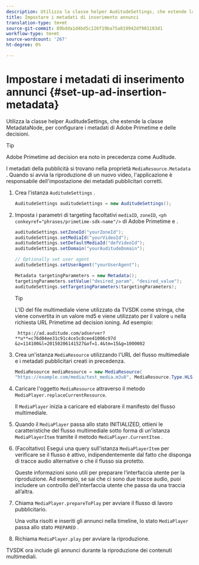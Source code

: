 ```yaml
---
description: Utilizza la classe helper AuditudeSettings, che estende la classe MetadataNode, per configurare i metadati di Adobe Primetime e delle decisioni.
title: Impostare i metadati di inserimento annunci
translation-type: tm+mt
source-git-commit: 89bdda1d4bd5c126f19ba75a819942df901183d1
workflow-type: tm+mt
source-wordcount: '267'
ht-degree: 0%

---
```



# Impostare i metadati di inserimento annunci {#set-up-ad-insertion-metadata}

Utilizza la classe helper AuditudeSettings, che estende la classe MetadataNode, per configurare i metadati di Adobe Primetime e delle decisioni.

>[!TIP]
>
>Adobe Primetime ad decision era noto in precedenza come Auditude.

I metadati della pubblicità si trovano nella proprietà `MediaResource.Metadata` . Quando si avvia la riproduzione di un nuovo video, l&#39;applicazione è responsabile dell&#39;impostazione dei metadati pubblicitari corretti.

1. Crea l&#39;istanza `AuditudeSettings` .

   ```java
   AuditudeSettings auditudeSettings = new AuditudeSettings();
   ```

1. Imposta i parametri di targeting facoltativi `mediaID`, `zoneID`, `<ph conkeyref="phrases/primetime-sdk-name"/>` di Adobe Primetime e .

   ```java
   auditudeSettings.setZoneId("yourZoneId"); 
   auditudeSettings.setMediaId("yourVideoId"); 
   auditudeSettings.setDefaultMediaId("defVideoId"); 
   auditudeSettings.setDomain("yourAuditudeDomain"); 
   
   // Optionally set user agent  
   auditudeSettings.setUserAgent("yourUserAgent"); 
   
   Metadata targetingParameters = new Metadata(); 
   targetingParameters.setValue("desired_param", "desired_value"); 
   auditudeSettings.setTargetingParameters(targetingParameters);
   ```

   >[!TIP]
   >
   >L&#39;ID del file multimediale viene utilizzato da TVSDK come stringa, che viene convertita in un valore md5 e viene utilizzato per il valore `u` nella richiesta URL Primetime ad decision ioning. Ad esempio:
   >
   >
   >` https://ad.auditude.com/adserver? **u**=c76d04ee31c91c4ce5c8cee41006c97d &z=114100&l=20150206141527&of=1.4&tm=15&g=1000002`

1. Crea un&#39;istanza `MediaResource` utilizzando l&#39;URL del flusso multimediale e i metadati pubblicitari creati in precedenza.

   ```java
   MediaResource mediaResource = new MediaResource( 
   "https://example.com/media/test_media.m3u8", MediaResource.Type.HLS, Metadata);
   ```

1. Caricare l&#39;oggetto `MediaResource` attraverso il metodo `MediaPlayer.replaceCurrentResource`.

   Il `MediaPlayer` inizia a caricare ed elaborare il manifesto del flusso multimediale.

1. Quando il `MediaPlayer` passa allo stato INITIALIZED, ottieni le caratteristiche del flusso multimediale sotto forma di un&#39;istanza `MediaPlayerItem` tramite il metodo `MediaPlayer.CurrentItem` .
1. (Facoltativo) Esegui una query sull&#39;istanza `MediaPlayerItem` per verificare se il flusso è attivo, indipendentemente dal fatto che disponga di tracce audio alternative o che il flusso sia protetto.

   Queste informazioni sono utili per preparare l’interfaccia utente per la riproduzione. Ad esempio, se sai che ci sono due tracce audio, puoi includere un controllo dell’interfaccia utente che passa da una traccia all’altra.

1. Chiama `MediaPlayer.prepareToPlay` per avviare il flusso di lavoro pubblicitario.

   Una volta risolti e inseriti gli annunci nella timeline, lo stato `MediaPlayer` passa allo stato `PREPARED` .
1. Richiama `MediaPlayer.play` per avviare la riproduzione.

TVSDK ora include gli annunci durante la riproduzione dei contenuti multimediali.